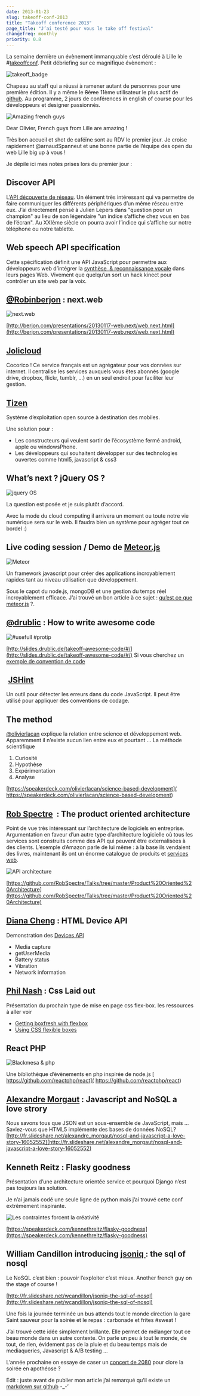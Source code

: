 ```yaml
---
date: 2013-01-23
slug: takeoff-conf-2013
title: "Takeoff conference 2013"
page_title: "J’ai testé pour vous le take off festival"
changefreq: monthly
priority: 0.8
---
```


La semaine dernière un évènement immanquable s’est déroulé à Lille le #[takeoffconf](http://takeoffconf.com/).
Petit débriefing sur ce magnifique évènement :

![takeoff_badge](blog/legacy/2013/01/takeoff_badge.jpg?raw=true)

Chapeau au staff qui a réussi à ramener autant de personnes pour une première édition. Il y a même le <del>8ème</del> 11ème utilisateur le plus actif de [github](https://github.com/jeromeetienne). Au programme, 2 jours de conférences in english of course pour les développeurs et designer passionnés.

![Amazing french guys](blog/legacy/2013/01/frenchGuysRocks.jpg?raw=true)

Dear Olivier, French guys from Lille are amazing !

Très bon accueil et shot de caféïne sont au RDV le premier jour. Je croise rapidement @arnaudSpanneut et une bonne partie de l’équipe des open du web Lille big up à vous !

Je dépile ici mes notes prises lors du premier jour :


## Discover API

L’[API découverte de réseau](http://dev.opera.com/articles/view/network-service-discovery-api-support-in-opera/).
Un élément très intéressant qui va permettre de faire communiquer les différents périphériques d’un même réseau entre eux. J’ai directement pensé à Julien Lepers dans "question pour un champion" au lieu de son légendaire "un indice s’affiche chez vous en bas de l’écran". Au XXIème siècle on pourra avoir l’indice qui s’affiche sur notre téléphone ou notre tablette.




## Web speech API specification


Cette spécification définit une API JavaScript pour permettre aux développeurs web d’intégrer la [synthèse  & reconnaissance vocale](https://dvcs.w3.org/hg/speech-api/raw-file/tip/speechapi.html) dans leurs pages Web. Vivement que quelqu’un sort un hack kinect pour contrôler un site web par la voix.




## [@Robinberjon](https://twitter.com/Robinberjon) : next.web


![next.web](blog/legacy/2013/01/next.web_.jpg?raw=true)

[http://berjon.com/presentations/20130117-web.next/web.next.html](http://berjon.com/presentations/20130117-web.next/web.next.html)


## [Jolicloud](http://www.jolicloud.com/)


Cocorico ! Ce service français est un agrégateur pour vos données sur internet. Il centralise les services auxquels vous êtes abonnés (google drive, dropbox, flickr, tumblr, ...) en un seul endroit pour faciliter leur gestion.


## [Tizen](https://www.tizen.org)

Système d’exploitation open source à destination des mobiles.

Une solution pour :

  * Les constructeurs qui veulent sortir de l’écosystème fermé android, apple ou windowsPhone.
  * Les développeurs qui souhaitent développer sur des technologies ouvertes comme html5, javascript & css3


## What’s next ? jQuery OS ?


![jquery OS](blog/legacy/2013/01/jqueryOS.png?raw=true)

La question est posée et je suis plutôt d’accord.

Avec la mode du cloud computing il arrivera un moment ou toute notre vie numérique sera sur le web. Il faudra bien un système pour agréger tout ce bordel :)



## Live coding session / Demo de [Meteor.js](http://meteor.com/)


![Meteor](blog/legacy/2013/01/meteor.png?raw=true)

Un framework javascript pour créer des applications incroyablement rapides tant au niveau utilisation que développement.

Sous le capot du node.js, mongoDB et une gestion du temps réel incroyablement efficace. J’ai trouvé un bon article à ce sujet : [qu’est ce que meteor.js](http://hypedrivendev.wordpress.com/2012/04/23/so-what-is-meteor/) ?.


## [@drublic](https://twitter.com/drublic) : How to write awesome code

![#usefull #protip](blog/legacy/2013/01/code.png?raw=true)

[http://slides.drublic.de/takeoff-awesome-code/#/](http://slides.drublic.de/takeoff-awesome-code/#/)
Si vous cherchez un [exemple de convention de code](http://google-styleguide.googlecode.com/svn/trunk/htmlcssguide.xml)


##  [JSHint](http://www.jshint.com/)


Un outil pour détecter les erreurs dans du code JavaScript. Il peut être utilisé pour appliquer des conventions de codage.




## The method


[@olivierlacan](https://twitter.com/olivierlacan) explique la relation entre science et développement web. Apparemment il n’existe aucun lien entre eux et pourtant ...
La méthode scientifique

1. Curiosité
2. Hypothèse
3. Expérimentation
4. Analyse

[https://speakerdeck.com/olivierlacan/science-based-development]( https://speakerdeck.com/olivierlacan/science-based-development)


## [Rob Spectre](https://twitter.com/dN0t)  : The product oriented architecture


Point de vue très intéressant sur l’architecture de logiciels en entreprise.
Argumentation en faveur d’un autre type d’architecture logicielle où tous les services sont construits comme des API qui peuvent être externalisées à des clients.
L’exemple d’Amazon parle de lui même : à la base ils vendaient des livres, maintenant ils ont un énorme catalogue de produits et [services web](http://aws.amazon.com/fr/products/).

![API architecture](blog/legacy/2013/01/SOA.jpg?raw=true)

[https://github.com/RobSpectre/Talks/tree/master/Product%20Oriented%20Architecture](https://github.com/RobSpectre/Talks/tree/master/Product%20Oriented%20Architecture)




## [Diana Cheng](https://twitter.com/daianacheng) : HTML Device API


Demonstration des [Devices API ](http://dev.webinos.org/specifications/draft/)

  * Media capture
  * getUserMedia
  * Battery status
  * Vibration
  * Network information





## [Phil Nash](https://twitter.com/philnash) : Css Laid out


Présentation du prochain type de mise en page css flex-box. les ressources à aller voir

* [Getting boxfresh with flexbox](http://12devsofxmas.co.uk/post/2013-01-02-day-8-getting-boxfresh-with-flexbox)
* [Using CSS flexible boxes](https://developer.mozilla.org/en-US/docs/CSS/Using_CSS_flexible_boxes)



## React PHP

![Blackmesa & php](blog/legacy/2013/01/blackmesa.png?raw=true)

Une bibliothèque d’évènements en php inspirée de node.js
[ https://github.com/reactphp/react]( https://github.com/reactphp/react)


## [Alexandre Morgaut](https://twitter.com/amorgaut) : Javascript and NoSQL a love strory

Nous savons tous que JSON est un sous-ensemble de JavaScript, mais ... Saviez-vous que HTML5 implémente des bases de données NoSQL?
[http://fr.slideshare.net/alexandre_morgaut/nosql-and-javascript-a-love-story-16052552](http://fr.slideshare.net/alexandre_morgaut/nosql-and-javascript-a-love-story-16052552)



## Kenneth Reitz : Flasky goodness


Présentation d’une architecture orientée service et pourquoi Django n’est pas toujours las solution.

Je n’ai jamais codé une seule ligne de python mais j’ai trouvé cette conf extrêmement inspirante.

![Les contraintes forcent la créativité](blog/legacy/2013/01/quote.png?raw=true)

[https://speakerdeck.com/kennethreitz/flasky-goodness](https://speakerdeck.com/kennethreitz/flasky-goodness)




## William Candillon introducing [jsoniq ]( http://www.jsoniq.org/): the sql of nosql


Le NoSQL c’est bien : pouvoir l’exploiter c’est mieux.
Another french guy on the stage of course !

[http://fr.slideshare.net/wcandillon/jsoniq-the-sql-of-nosql](http://fr.slideshare.net/wcandillon/jsoniq-the-sql-of-nosql)



Une fois la journée terminée un bus attends tout le monde direction la gare Saint sauveur pour la soirée et le repas : carbonade et frites #sweat !

J’ai trouvé cette idée simplement brillante. Elle permet de mélanger tout ce beau monde dans un autre contexte. On parle un peu à tout le monde, de tout, de rien, évidement pas de la pluie et du beau temps mais de mediaqueries, Javascript & A/B testing ...

L’année prochaine on essaye de caser un [concert de 2080]( http://www.youtube.com/watch?v=7-SB5mv-RcU) pour clore la soirée en apothéose ?


Edit : juste avant de publier mon article j’ai remarqué qu’il existe un [markdown sur github](https://github.com/madflo/takeoff/tree/master/2013/talks/jan17) -_-’
